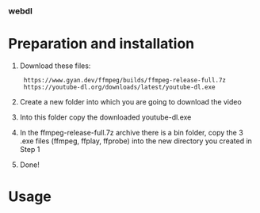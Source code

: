 ### webdl

# Preparation and installation

1. Download these files:

        https://www.gyan.dev/ffmpeg/builds/ffmpeg-release-full.7z
        https://youtube-dl.org/downloads/latest/youtube-dl.exe

2. Create a new folder into which you are going to download the video
3. Into this folder copy the downloaded youtube-dl.exe 
4. In the ffmpeg-release-full.7z archive there is a bin folder, copy the 3 .exe files (ffmpeg, ffplay, ffprobe) into the new directory you created in Step 1
5. Done!

# Usage
